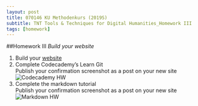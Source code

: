 ```yaml
---
layout: post
title: 070146 KU Methodenkurs (2019S)
subtitle: TNT Tools & Techniques for Digital Humanities_Homework III
tags: [homework]
---
```


##Homework III _Build your website_
1. Build your [website](https://phaenna.github.io)   
2. Complete Codecademy’s Learn Git   
	Publish your confirmation screenshot as a post on your new site   
	![Codecademy HW](phaenna.github.io/img/HW_Codecademy.png)   
3. Complete the markdown tutorial   
	Publish your confirmation screenshot as a post on your new site   
	![Markdown HW](phaenna.github.io/img/HW_Markdown.png)
      
